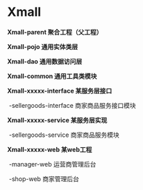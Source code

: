 # Xmall



**Xmall-parent 聚合工程（父工程）**

**Xmall-pojo 通用实体类层**

**Xmall-dao 通用数据访问层**

**Xmall-common 通用工具类模块**

**Xmall-xxxxx-interface  某服务层接口** 

​	-sellergoods-interface 商家商品服务接口模块

**Xmall-xxxxx-service   某服务层实现**

​	-sellergoods-service 商家商品服务模块

**Xmall-xxxxx-web     某web工程**  

​	-manager-web  运营商管理后台



​	-shop-web  商家管理后台